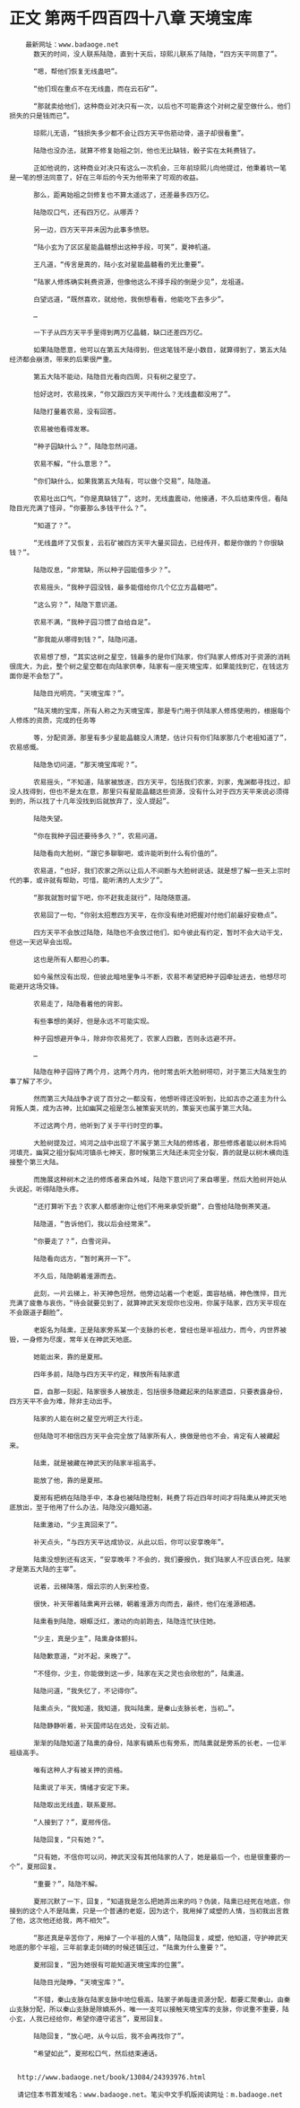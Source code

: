# 正文 第两千四百四十八章 天境宝库
        最新网址：www.badaoge.net
          数天的时间，没人联系陆隐，直到十天后，琼熙儿联系了陆隐，“四方天平同意了”。
      
          “嗯，帮他们恢复无线蛊吧”。
      
          “他们现在重点不在无线蛊，而在云石矿”。
      
          “那就卖给他们，这种商业对决只有一次，以后也不可能靠这个对树之星空做什么，他们损失的只是钱而已”。
      
          琼熙儿无语，“钱损失多少都不会让四方天平伤筋动骨，道子却很看重”。
      
          陆隐也没办法，就算不修复始祖之剑，他也无比缺钱，骰子实在太耗费钱了。
      
          正如他说的，这种商业对决只有这么一次机会，三年前琼熙儿向他提过，他秉着坑一笔是一笔的想法同意了，好在三年后的今天为他带来了可观的收益。
      
          那么，距离始祖之剑修复也不算太遥远了，还差最多四万亿。
      
          陆隐叹口气，还有四万亿，从哪弄？
      
          另一边，四方天平并未因为此事多愤怒。
      
          “陆小玄为了区区星能晶髓想出这种手段，可笑”，夏神机道。
      
          王凡道，“传言是真的，陆小玄对星能晶髓看的无比重要”。
      
          “陆家人修炼确实耗费资源，但像他这么不择手段的倒是少见”，龙祖道。
      
          白望远道，“既然喜欢，就给他，我倒想看看，他能吃下去多少”。
      
          …
      
          一下子从四方天平手里得到两万亿晶髓，缺口还差四万亿。
      
          如果陆隐愿意，他可以在第五大陆得到，但这笔钱不是小数目，就算得到了，第五大陆经济都会崩溃，带来的后果很严重。
      
          第五大陆不能动，陆隐目光看向四周，只有树之星空了。
      
          恰好这时，农易找来，“你又跟四方天平闹什么？无线蛊都没用了”。
      
          陆隐打量着农易，没有回答。
      
          农易被他看得发寒。
      
          “种子园缺什么？”，陆隐忽然问道。
      
          农易不解，“什么意思？”。
      
          “你们缺什么，如果我第五大陆有，可以做个交易”，陆隐道。
      
          农易吐出口气，“你是真缺钱了”，这时，无线蛊震动，他接通，不久后结束传信，看陆隐目光充满了怪异，“你要那么多钱干什么？”。
      
          “知道了？”。
      
          “无线蛊坏了又恢复，云石矿被四方天平大量买回去，已经传开，都是你做的？你很缺钱？”。
      
          陆隐叹息，“非常缺，所以种子园能借多少？”。
      
          农易摇头，“我种子园没钱，最多能借给你几个亿立方晶髓吧”。
      
          “这么穷？”，陆隐下意识道。
      
          农易不满，“我种子园习惯了自给自足”。
      
          “那我能从哪得到钱？”，陆隐问道。
      
          农易想了想，“其实这树之星空，钱最多的是你们陆家，你们陆家人修炼对于资源的消耗很庞大，为此，整个树之星空都在向陆家供奉，陆家有一座天境宝库，如果能找到它，在钱这方面你是不会愁了”。
      
          陆隐目光明亮，“天境宝库？”。
      
          “陆天境的宝库，所有人称之为天境宝库，那是专门用于供陆家人修炼使用的，根据每个人修炼的资质，完成的任务等
      
          等，分配资源，那里有多少星能晶髓没人清楚，估计只有你们陆家那几个老祖知道了”，农易感慨。
      
          陆隐急切问道，“那天境宝库呢？”。
      
          农易摇头，“不知道，陆家被放逐，四方天平，包括我们农家，刘家，鬼渊都寻找过，却没人找得到，但也不是太在意，那里只有星能晶髓这些资源，没有什么对于四方天平来说必须得到的，所以找了十几年没找到后就放弃了，没人提起”。
      
          陆隐失望。
      
          “你在我种子园还要待多久？”，农易问道。
      
          陆隐看向大脸树，“跟它多聊聊吧，或许能听到什么有价值的”。
      
          农易道，“也好，我们农家之所以让后人不间断与大脸树说话，就是想了解一些天上宗时代的事，或许就有帮助，可惜，能听清的人太少了”。
      
          “那我就暂时留下吧，你不赶我走就行”，陆隐随意道。
      
          农易回了一句，“你别太招惹四方天平，在你没有绝对把握对付他们前最好安稳点”。
      
          四方天平不会放过陆隐，陆隐也不会放过他们，如今彼此有约定，暂时不会大动干戈，但这一天迟早会出现。
      
          这也是所有人都担心的事。
      
          如今虽然没有出现，但彼此暗地里争斗不断，农易不希望把种子园牵扯进去，他想尽可能避开这场交锋。
      
          农易走了，陆隐看着他的背影。
      
          有些事想的美好，但是永远不可能实现。
      
          种子园想避开争斗，除非你农易死了，农家人四散，否则永远避不开。
      
          …
      
          陆隐在种子园待了两个月，这两个月内，他时常去听大脸树唠叨，对于第三大陆发生的事了解了不少。
      
          然而第三大陆战争才说了百分之一都没有，他想听得还没听到，比如古亦之道主为什么背叛人类，成为古神，比如幽冥之祖是怎么被策妄天坑的，策妄天也属于第三大陆。
      
          不过这两个月，他听到了关于平行时空的事。
      
          大脸树提及过，鸠河之战中出现了不属于第三大陆的修炼者，那些修炼者能以树木将鸠河填充，幽冥之祖分裂鸠河镇杀七神天，那时候第三大陆还未完全分裂，靠的就是以树木横向连接整个第三大陆。
      
          而施展这种树木之法的修炼者来自外域，陆隐下意识问了来自哪里，然后大脸树开始从头说起，听得陆隐头疼。
      
          “还打算听下去？农家人都感谢你让他们不用来承受折磨”，白雪给陆隐倒茶笑道。
      
          陆隐道，“告诉他们，我以后会经常来”。
      
          “你要走了？”，白雪诧异。
      
          陆隐看向远方，“暂时离开一下”。
      
          不久后，陆隐朝着淮源而去。
      
          此刻，一片云梯上，补天神色坦然，他旁边站着一个老妪，面容枯槁，神色憔悴，目光充满了疲惫与哀伤，“待会就要见到了，就算神武天发现你也没用，你属于陆家，四方天平现在不会跟道子翻脸”。
      
          老妪名为陆熏，正是陆家旁系某一个支脉的长老，曾经也是半祖战力，而今，内世界被毁，一身修为尽废，常年关在神武天地底。
      
          她能出来，靠的是夏邢。
      
          四年多前，陆隐与四方天平约定，释放所有陆家遗
      
          臣，自那一刻起，陆家很多人被放走，包括很多隐藏起来的陆家遗臣，只要表露身份，四方天平不会为难，除非主动出手。
      
          陆家的人能在树之星空光明正大行走。
      
          但陆隐可不相信四方天平会完全放了陆家所有人，换做是他也不会，肯定有人被藏起来。
      
          陆熏，就是被藏在神武天的陆家半祖高手。
      
          能放了他，靠的是夏邢。
      
          夏邢有把柄在陆隐手中，本身也被陆隐控制，耗费了将近四年时间才将陆熏从神武天地底放出，至于他用了什么办法，陆隐没兴趣知道。
      
          陆熏激动，“少主真回来了”。
      
          补天点头，“与四方天平达成协议，从此以后，你可以安享晚年”。
      
          陆熏没想到还有这天，“安享晚年？不会的，我们要报仇，我们陆家人不应该白死，陆家才是第五大陆的主宰”。
      
          说着，云梯降落，烟云宗的人到来检查。
      
          很快，补天带着陆熏离开云梯，朝着淮源方向而去，最终，他们在淮源相遇。
      
          陆熏看到陆隐，眼眶泛红，激动的向前跑去，陆隐连忙扶住她。
      
          “少主，真是少主”，陆熏身体颤抖。
      
          陆隐歉意道，“对不起，来晚了”。
      
          “不怪你，少主，你能做到这一步，陆家在天之灵也会欣慰的”，陆熏道。
      
          陆隐问道，“我失忆了，不记得你”。
      
          陆熏点头，“我知道，我知道，我叫陆熏，是秦山支脉长老，当初…”。
      
          陆隐静静听着，补天国师站在远处，没有近前。
      
          渐渐的陆隐知道了陆熏的身份，陆家有嫡系也有旁系，而陆熏就是旁系的长老，一位半祖级高手。
      
          唯有这种人才有被关押的资格。
      
          陆熏说了半天，情绪才安定下来。
      
          陆隐取出无线蛊，联系夏邢。
      
          “人接到了？”，夏邢传信。
      
          陆隐回复，“只有她？”。
      
          “只有她，不信你可以问，神武天没有其他陆家的人了，她是最后一个，也是很重要的一个”，夏邢回复。
      
          “重要？”，陆隐不解。
      
          夏邢沉默了一下，回复，“知道我是怎么把她弄出来的吗？伪装，陆熏已经死在地底，你接到的这个人不是陆熏，只是一个普通的老妪，因为这个，我用掉了咸塑的人情，当初我出言救了他，这次他还给我，两不相欠”。
      
          “那还真是辛苦你了，用掉了一个半祖的人情”，陆隐回复，咸塑，他知道，守护神武天地底的那个半祖，三年前拿走剑碑的时候还镇压过，“陆熏为什么重要？”。
      
          夏邢回复，“因为她很有可能知道天境宝库的位置”。
      
          陆隐目光陡睁，“天境宝库？”。
      
          “不错，秦山支脉在陆家支脉中地位极高，陆家子弟每逢资源分配，都要汇聚秦山，由秦山支脉分配，所以秦山支脉是除嫡系外，唯一一支可以接触天境宝库的支脉，你说重不重要，陆小玄，人我已经给你，希望你遵守诺言”，夏邢回复。
      
          陆隐回复，“放心吧，从今以后，我不会再找你了”。
      
          “希望如此”，夏邢松口气，然后结束通话。
      
      
      http://www.badaoge.net/book/13084/24393976.html
      
      请记住本书首发域名：www.badaoge.net。笔尖中文手机版阅读网址：m.badaoge.net